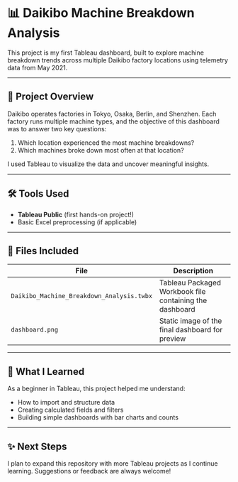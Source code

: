 # 📊 Daikibo Machine Breakdown Analysis

This project is my first Tableau dashboard, built to explore machine breakdown trends across multiple Daikibo factory locations using telemetry data from May 2021.

---

## 🧠 Project Overview

Daikibo operates factories in Tokyo, Osaka, Berlin, and Shenzhen. Each factory runs multiple machine types, and the objective of this dashboard was to answer two key questions:

1. Which location experienced the most machine breakdowns?
2. Which machines broke down most often at that location?

I used Tableau to visualize the data and uncover meaningful insights.

---

## 🛠️ Tools Used

- **Tableau Public** (first hands-on project!)
- Basic Excel preprocessing (if applicable)

---

## 📁 Files Included

| File | Description |
|------|-------------|
| `Daikibo_Machine_Breakdown_Analysis.twbx` | Tableau Packaged Workbook file containing the dashboard |
| `dashboard.png` | Static image of the final dashboard for preview |

---


## 🧭 What I Learned

As a beginner in Tableau, this project helped me understand:
- How to import and structure data
- Creating calculated fields and filters
- Building simple dashboards with bar charts and counts

---

## ✨ Next Steps

I plan to expand this repository with more Tableau projects as I continue learning. Suggestions or feedback are always welcome!

